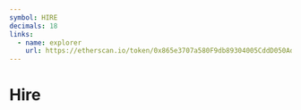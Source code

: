 ```yaml
---
symbol: HIRE
decimals: 18
links:
  - name: explorer
    url: https://etherscan.io/token/0x865e3707a580F9db89304005CddD050Ade8873eB
---
```


# Hire
